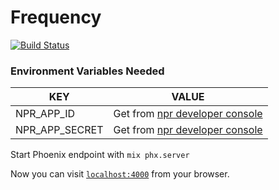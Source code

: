 # Frequency

[![Build Status](https://semaphoreci.com/api/v1/silbermm/frequency-3/branches/master/badge.svg)](https://semaphoreci.com/silbermm/frequency-3)

### Environment Variables Needed
|KEY | VALUE |
| -- | ----- |
|NPR_APP_ID | Get from [npr developer console](https://dev.npr.org/console)|
|NPR_APP_SECRET| Get from [npr developer console](https://dev.npr.org/console)|

Start Phoenix endpoint with `mix phx.server`

Now you can visit [`localhost:4000`](http://localhost:4000) from your browser.

